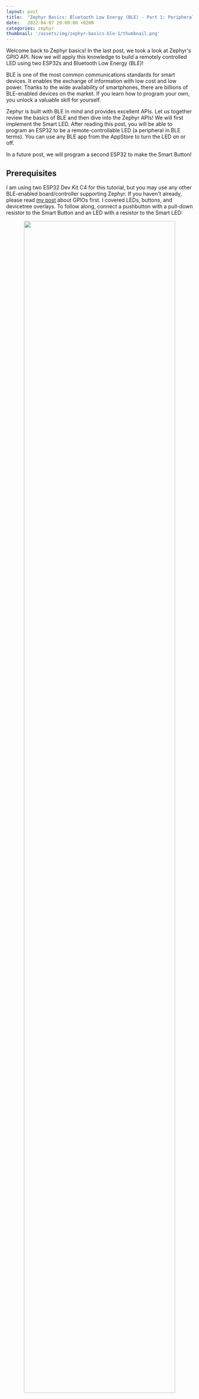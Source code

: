 ```yaml
---
layout: post
title:  "Zephyr Basics: Bluetooth Low Energy (BLE) - Part 1: Peripheral"
date:   2022-04-07 20:00:00 +0200
categories: zephyr
thumbnail: '/assets/img/zephyr-basics-ble-1/thumbnail.png'
---
```


Welcome back to Zephyr basics! In the last post, we took a look at Zephyr's GPIO API. Now we will apply this knowledge to build a remotely controlled LED using two ESP32s and Bluetooth Low Energy (BLE)! 

BLE is one of the most common communications standards for smart devices. It enables the exchange of information with low cost and low power. Thanks to the wide availability of smartphones, there are billions of BLE-enabled devices on the market. If you learn how to program your own, you unlock a valuable skill for yourself.  

Zephyr is built with BLE in mind and provides excellent APIs. Let us together review the basics of BLE and then dive into the Zephyr APIs! We will first implement the Smart LED. After reading this post, you will be able to program an ESP32 to be a remote-controllable LED (a peripheral in BLE terms). You can use any BLE app from the AppStore to turn the LED on or off. 

In a future post, we will program a second ESP32 to make the Smart Button!

## Prerequisites

I am using two ESP32 Dev Kit C4 for this tutorial, but you may use any other BLE-enabled board/controller supporting Zephyr. If you haven't already, please read <a href="https://michaelangerer.dev/zephyr/2021/12/21/zephyr-basics-gpio.html">my post</a>  about GPIOs first. I covered LEDs, buttons, and devicetree overlays. To follow along, connect a pushbutton with a pull-down resistor to the Smart Button and an LED with a resistor to the Smart LED: 


<p align="center">
   <img src="/assets/img/zephyr-basics-ble-1/schematic.png" width="90%"/>
</p>

## BLE Basics

### Generic Access Profile (GAP)

How does BLE work? In most cases, you have a small low-power device communicating with a more capable one. For example, temperature sensors distributed in your home periodically send their measurements to your central heating. In this scenario the communication is one-way. The central heating does not need to send data back. It is sufficient if the temperature sensors periodically send their measurements and the central heating reads them. The roles are clearly defined: Sensors are broadcasters, while the central heating is an observer. Broadcaster and observer are two roles of the Generic Access Profile (GAP). GAP is the layer in the BLE stack that specifies how devices discover each other and interact.

In this tutorial, we will need two other roles: *Central* and *peripheral*. Our Smart LED does not need to periodically broadcast that it is on or off. Nevertheless, it must let other devices know of its existence and that it provides a service to read and set the state of the LED. This process is called advertising: The Smart LED periodically sends out small packages of data containing information such as the device address, what services it offers, and whether it allows a central to connect or not. This process is typical for a peripheral device. Our Smart Button (in the role of a central) scans for the LED advertisements. If it finds the Smart LED it parses the advertisements for the proper service UUID. Once it finds the right one, it establishes a connection. With an established connection, the Smart Button can toggle the state of the Smart LED. 

### Generic Attribute Profile (GATT)

After the advertisement and connection phase, governed by GAP has finished and two devices connect, we can use the Generic Attribute Profile (GATT) as a formalized way of accessing the Smart LEDs functionality. GATT defines which services and data BLE devices offer. It uses the Attribute Protocol (ATT) to define how the data is structured using so-called services and characteristics. With these, you can model the capabilities of a BLE device similar to an object in programming.

Services and characteristics are programmatically stored within a peripheral in form of a look-up table (called *Attribute Table*). For each entry, you need to specify a *Universal Unique Identifier (UUID)*, permissions flags (read, write, notify, …), and callback functions. You can either check out the list of pre-defined characteristics <a href="https://www.bluetooth.com/specifications/assigned-numbers/">here</a>  or create custom 128-bit UUIDs for your own needs.

**Attention:** GATT uses different terms than GAP! In GATT the Smart LED (our peripheral) is called a *server* and the Smart Button (our central) is called a *client*!

## Peripheral - Smart LED

Let us start with the implementation! We will create our own service and characteristic: The Smart LED contains a single service called *LED Service* which in turn contains a single characteristic called *LED State*. This will allow the Smart Button to read the current state of the LED and set a new one. 

<p align="center">
   <img src="/assets/img/zephyr-basics-ble-1/gatt_table.png" width="35%"/>
</p>


### Hardware Setup

First, set up the LED similarly to  <a href="https://michaelangerer.dev/zephyr/2021/12/21/zephyr-basics-gpio.html">my post</a> about GPIOs. Create the following two files in the root folder of your project:

**esp32.overlay:**
```
/ {
	leds {
		compatible = "gpio-leds";
		led0: led_0 {
			gpios = <&gpio0 26 GPIO_ACTIVE_HIGH>;
		};
	};
};
```
**prj.conf:**
```
CONFIG_GPIO=y
CONFIG_BT=y
CONFIG_BT_PERIPHERAL=y
CONFIG_BT_DEVICE_NAME="Smart LED"
```

With the devicetree overlay, we can reference the LED in our program using the name *led0*, instead of hard coding the pin number. The following code does all the hardware setup: 

```C
#include <drivers/gpio.h>
#include <zephyr.h>

// LED Device
#define LED DT_NODELABEL(led0)
static const struct gpio_dt_spec led = GPIO_DT_SPEC_GET(LED, gpios);

static uint8_t led_state = false;

void main(void) {
  // make sure the LED device is ready
  if (!device_is_ready(led.port)) {
    return;
  }
  gpio_pin_configure_dt(&led, GPIO_OUTPUT);
  gpio_pin_set_dt(&led, led_state);
}

```

First, we fetch the device specifications of the LED (sounds fancy but in this case, we only need the pin number!) and store it in the static variable *led*. The state of the LED is stored in the variable *led_state*. In the main function, we first check if the LED device is ready (in a real production app you would need to handle the error case as well!). Afterward, we set the pin as output and turn the LED off. 

### Advertising

After the hardware setup, the Smart LED starts to periodically advertise the *LED State's* UUID to let the Smart Button know about its existence. Before we can do this, we need to specify UUIDs for the service and the characteristic: 


```C
// Service and Characteristics UUIDs
static struct bt_uuid_128 led_state_char_uuid = BT_UUID_INIT_128(
    BT_UUID_128_ENCODE(0x9c85a726, 0xb7f1, 0x11ec, 0xb909, 0x0242ac120002));

#define LED_SERVICE_UUID_VAL \
  BT_UUID_128_ENCODE(0xf7547938, 0x68ba, 0x11ec, 0x90d6, 0x0242ac120003)

static struct bt_uuid_128 led_svc_uuid = 
	BT_UUID_INIT_128(LED_SERVICE_UUID_VAL);
```

The macro *BT_UUID_128_ENCODE* takes a UUID in a (more or less) human-readable form and converts it into array values. These values are then passed to the macro *BT_UUID_INIT_128* to initialize a struct of type *bt_uuid_128*.

We separate the encoding from the initialization for the service UUID, because we need the encoded array values a second time, for creating the advertisement payload: 


```c
// Advertisement Data
static const struct bt_data ad[] = {
    BT_DATA_BYTES(BT_DATA_FLAGS, (BT_LE_AD_GENERAL | BT_LE_AD_NO_BREDR)),
    BT_DATA_BYTES(BT_DATA_UUID128_ALL, LED_SERVICE_UUID_VAL),
};
````

The advertisement data only contains flags and our LED Service UUID. The flags have the following meaning: 

|BT_LE_AD_GENERAL|Periodic indefinite advertising.|
|BT_LE_AD_NO_BREDR|Classic Bluetooth not supported.|

**Keep in mind:** With each advertisement package, the Smart Button also sends its address, a checksum, and other data. You can find a deep dive into BLE package format <a href="https://www.novelbits.io/deep-dive-ble-packets-events/">here</a>.

After specifying the UUIDs and the advertisement data, we can enable BLE and start advertising in the main function:  

```c
// initialize BLE
err = bt_enable(NULL);
if (err) {
  printk("Bluetooth init failed (err %d)\n", err);
  return;
}
printk("Bluetooth initialized\n");

// start avertising
err = bt_le_adv_start(BT_LE_ADV_CONN_NAME, ad, ARRAY_SIZE(ad), NULL, 0);
if (err) {
  printk("Advertising failed to start (err %d)\n", err);
  return;
}
printk("Advertising successfully started\n");
```

If you pass the parameter *BT_LE_ADV_CONN_NAME* into the function *bt_le_adv_start()*, Zephyr will include the device name into the advertisement payload. The device name is specified in the *prj.conf* file. 

If you fire up your <a href="https://www.nordicsemi.com/Products/Development-tools/nRF-Connect-for-mobile">favorite</a> BLE scanner app, you should be able to see the Smart LED now advertising our LED Service:

<p align="center">
   <img src="/assets/img/zephyr-basics-ble-1/screenshot_1.png" width="35%"/>
</p>

You can even connect to it, but you won't be able to do anything. Let's fix that!

### GAP Callbacks

Zephyr allows us to register callback functions to react if a central device wants to connect to (or disconnect from) our peripheral: 

```C
static void connected(struct bt_conn *conn, uint8_t err) {
  if (err) {
    printk("Connection failed (err 0x%02x)\n", err);
  } else {
    printk("Connected\n");
  }
}

static void disconnected(struct bt_conn *conn, uint8_t reason) {
  printk("Disconnected (reason 0x%02x)\n", reason);
}

BT_CONN_CB_DEFINE(conn_callbacks) = {
    .connected = connected,
    .disconnected = disconnected,
};
```

Simple create the two callbacks with the appropriate function signatures and register them using the macro *BT_CONN_CB_DEFINE*. We won't use them for the logic of the Smart LED, but they will prove useful for the Smart Button. At least you will see some print statements now once you connect with the app. 

### Attribute Table

The attribute table is created by Zephyr, you can define and register a service using the macro *BT_GATT_SERVICE_DEFINE*:

```C
BT_GATT_SERVICE_DEFINE(
    led_svc, BT_GATT_PRIMARY_SERVICE(&led_svc_uuid),
    BT_GATT_CHARACTERISTIC(&led_state_char_uuid.uuid,
                           BT_GATT_CHRC_READ | BT_GATT_CHRC_WRITE,
                           BT_GATT_PERM_READ | BT_GATT_PERM_WRITE,
                           read_led_state, write_led_state, &led_state), );
```

The first parameter is the name, the second parameter declares that the service is a primary service (you can also create secondary ones, but this is rarely used). 

After that, you list all characteristics that the service contains (in our case it is only our LED State characteristic). The characteristic is specified using yet another macro called *BT_GATT_CHARACTERISTIC* (Zephyr uses macros quite extensively!).  

To specify the characteristic you pass in the UUID, characteristic properties, attribute permissions, read and write callbacks, and the data (in our case a reference to the *led_state* variable). Don't be confused by the seemingly duplicate information you get from characteristic properties vs attribute permissions. The characteristic properties are sent to the client (the Smart Button), to inform it what it may do with the characteristic. The attribute permissions are for the server (the Smart LED) to know which operations on the characteristics are allowed. 

Let's take a look at the callbacks, starting with the one that gets fired if a characteristic is read:

```C
static ssize_t read_led_state(struct bt_conn *conn,
                             const struct bt_gatt_attr *attr, void *buf,
                             uint16_t len, uint16_t offset) {
  const uint8_t *val = attr->user_data;
  printk("Value 0x%x read.\n", *val);
  return bt_gatt_attr_read(conn, attr, buf, len, offset, val, sizeof(*val));
}
```

The function receives quite a lot of parameters! Let's go through them: 

|conn|Represents the BLE connection.|
|attr|Represents the attribute (the low level representation of a characteristic).|
|buf|A buffer into which you can write the actual value the client will receives. |
|len|Length of the data in the buffer. |
|offset|Offset to start reading from.|


For our use case, we are only interested in *attr*, from which we get a pointer to the user data the client wants to read. This pointer is stored in the local variable *val*, we print its current value, and pass it to the function *bt_gatt_attr_read()*. This helper function takes the value and copies it to the buffer.

Note that we don't even need to use the *attr* parameter. We only have one characteristic, so we could directly pass the value of *led_state* into the function and ignore all parameters. 

So why do you have all these parameters? You could write a more general read function and use it for more than one characteristic! The parameter *attr* contains the UUID of the characteristic the callback was called for as a member. Using this information you can then pass different values to the function *bt_gatt_attr_read()*. 

**Attention:** Be careful how much data you expose! It is quite simple to make mistakes here and transfer more than you planned to!

Finally, let's take a look at the callback that gets fired if a characteristic is written to:

```C
static ssize_t write_led_state(struct bt_conn *conn,
                              const struct bt_gatt_attr *attr, const void *buf,
                              uint16_t len, uint16_t offset, uint8_t flags) {
  uint8_t *val = attr->user_data;
  *val = *((uint8_t *)buf);

  printk("Value 0x%x written.\n", *val);
  printk("Current LED state %s - turning LED %s\n", led_state ? "off" : "on",
         led_state ? "on" : "off");

  gpio_pin_set_dt(&led, led_state);
  return len;
}
```

The parameters are named similar to the read callback:

|conn|Represents the BLE connection.|
|attr|Represents the attribute (the low-level representation of a characteristic).|
|buf|A buffer with the data the client wants to write. |
|len|Length of the data in the buffer. |
|offset|Offset to start reading from.|
|flags|Attribute write flags (to indicate long write etc.)|

We store the reference to the attribute data into the local variable *val* and set the value equal to the value of the buffer. This way we can be sure that only one byte of data is copied from the buffer. Remember that *attr->user_data* points to the variable *led_state*, so if we copy it into the local variable (pointer) *val* and change *val* we directly manipulate *led_state*.

After the state change, we print the value and debug information (whether the LED is to be turned off or on). The actual state change is then done using the function *gpio_pin_set_dt()*. 

**Attention:** In a production-grade app you would include verification steps (check length and values) ensuring that only valid data can be written to the GPIO!

And we are done! Fire up the App again and verify that you can see the attribute table and that you can read and write to the LED State characteristic:

<p align="center">
   <img src="/assets/img/zephyr-basics-ble-1/screenshot_2.png" width="35%"/>
</p>

## Summary

In this blog post, we first revised the basics of BLE. Afterward, we applied our knowledge by programming an ESP32 to function as a remotely controllable Smart LED. We implemented a custom service and characteristic on the device, allowing a client to set the state of the LED via BLE. The Smart LED is programmed to periodically advertise its service, allow connections, and expose the characteristic to manipulate the state of the LED.  

In the next blog post, we will continue the Smart Button. Stay tuned! 

### Parts

- [Zephyr Basics: Bluetooth Low Energy (BLE) - Part 1: Peripheral](http://michaelangerer.dev/zephyr/2022/04/07/zephyr-basics-ble-1.html)

### Full Source Code

- <https://github.com/michael-angerer/zephyr_basics/tree/main/smart_led_peripheral>

### References

- <https://docs.zephyrproject.org/latest/guides/bluetooth/index.html>
- <https://github.com/zephyrproject-rtos/zephyr/tree/main/samples/bluetooth/peripheral>
